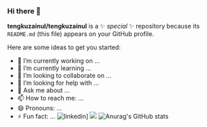 ### Hi there 👋


**tengkuzainul/tengkuzainul** is a ✨ _special_ ✨ repository because its `README.md` (this file) appears on your GitHub profile.

Here are some ideas to get you started:

- 🔭 I’m currently working on ...
- 🌱 I’m currently learning ...
- 👯 I’m looking to collaborate on ...
- 🤔 I’m looking for help with ...
- 💬 Ask me about ...
- 📫 How to reach me: ...
- 😄 Pronouns: ...
- ⚡ Fun fact: ...
![linkedin](https://img.shields.io/badge/Linkedin-0e76a8?style=for-the-badge&logo=Linkedin&logoColor=white)]
![](https://komarev.com/ghpvc/?username=tengkuzainul)
![Anurag's GitHub stats](https://github-readme-stats.vercel.app/api?username=tengkuzainul&show_icons=true&theme=radical)
